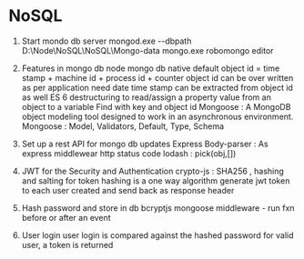 # NoSQL

1. Start mondo db server
    mongod.exe --dbpath D:\Node\NoSQL\NoSQL\Mongo-data
    mongo.exe 
    robomongo editor

2. Features in mongo db
    node mongo db native
    default object id = time stamp + machine id + process id + counter
    object id can be over written as per application need
    date time stamp can be extracted from object id as well
    ES 6 destructuring to read/assign a property value from an object to a variable
    Find with key and object id
    Mongoose : A MongoDB object modeling tool designed to work in an asynchronous environment.
    Mongoose : Model, Validators, Default, Type, Schema

3. Set up a rest API for mongo db updates
    Express
    Body-parser : As express middlewear
    http status code
    lodash : pick(obj,[])

4. JWT for the Security and Authentication
    crypto-js : SHA256 , hashing and salting for token
    hashing is a one way algorithm
    generate jwt token to each user created and send back as response header

5. Hash password and store in db
    bcryptjs
    mongoose middleware - run fxn before or after an event

6. User login
    user login is compared against the hashed password
    for valid user, a token is returned
